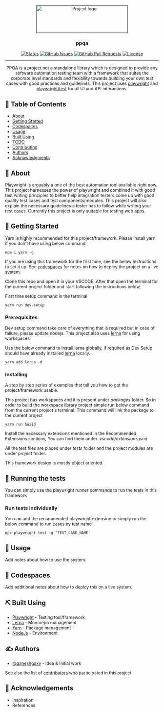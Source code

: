 <p align="center">
  <a href="" rel="noopener">
 <img width=300px height=90px src="https://i.imgur.com/5dJr9VT.png" alt="Project logo"></a>
</p>

<h3 align="center">ppqa</h3>

<div align="center">

[![Status](https://img.shields.io/badge/status-active-success.svg)]()
[![GitHub Issues](https://img.shields.io/github/issues/kylelobo/The-Documentation-Compendium.svg)](https://github.com/ganeshgaxy/ppqa/issues)
[![GitHub Pull Requests](https://img.shields.io/github/issues-pr/kylelobo/The-Documentation-Compendium.svg)](https://github.com/ganeshgaxy/ppqa/pulls)
[![License](https://img.shields.io/badge/license-MIT-blue.svg)](/LICENSE)

</div>

---

<p align="center"> PPQA is a project not a standalone library which is designed to provide any software automation testing team with a framework that suites the corporate level standards and flexibility towards building your own test cases with good practices and guidelines. This project uses <a href='https://github.com/microsoft/playwright'>playwright</a> and <a href='https://github.com/microsoft/playwright-test'>playwright/test</a> for all UI and API interactions.
    <br> 
</p>

## 📝 Table of Contents

- [About](#about)
- [Getting Started](#getting_started)
- [Codespaces](#codespaces)
- [Usage](#usage)
- [Built Using](#built_using)
- [TODO](../TODO.md)
- [Contributing](../CONTRIBUTING.md)
- [Authors](#authors)
- [Acknowledgments](#acknowledgement)

## 🧐 About <a name = "about"></a>

Playwright is arguably a one of the best automation tool available right now. This project harnesses the power of playwright and combined it with good test writing principles to better help integration testers come up with good quality test cases and test components/modules. This project will also explain the necessary guidelines a tester has to follow while writing your test cases. Currently this project is only suitable for testing web apps.

## 🏁 Getting Started <a name = "getting_started"></a>

Yarn is highly recommended for this project/framework. Please install yarn if you don't have using below command

```
npm i yarn -g
```

If you are using this framework for the first time, see the below instructions to set it up. See [codespaces](#codespaces) for notes on how to deploy the project on a live system.

Clone this repo and open it in your VSCODE. After that open the terminal for the current project folder and start following the instructions below,

First time setup command in the terminal

```
yarn run dev-setup
```

### Prerequisites

Dev setup command take care of everything that is required but in case of failure, please update nodejs. This project also uses [lerna](https://github.com/lerna/lerna) for using workspaces

Use the below command to install lerna globally, if required as Dev Setup should have already installed [lerna](https://github.com/lerna/lerna) locally.

```
yarn add lerna -d
```

### Installing

A step by step series of examples that tell you how to get the project/framework usable.

This project has workspaces and it is present under *packages* folder. So in order to build the workspace library project simple run below command from the current project's terminal. This command will link the package to the current project

```
yarn run build
```

Install the necessary extensions mentioned in the Recommended Extensions sections, You can find them under *.vscode/extensions.json*

All the test files are placed under *tests* folder and the project modules are under *project* folder.

This framework design is mostly object oriented.

## 🔧 Running the tests <a name = "tests"></a>

You can simply use the playwright runner commands to run the tests in this framework

### Run tests individually

You can add the recommended playwright extension or simply run the below command to run cases by test name

```
npx playwright test -g 'TEST_CASE_NAME'
```

## 🎈 Usage <a name="usage"></a>

Add notes about how to use the system.

## 🚀 Codespaces <a name = "codespaces"></a>

Add additional notes about how to deploy this on a live system.

## ⛏️ Built Using <a name = "built_using"></a>

- [Playwright](https://playwright.dev/) - Testing tool/framework
- [Lerna](https://expressjs.com/) - Monorepo management
- [Yarn](https://vuejs.org/) - Package management
- [NodeJs](https://nodejs.org/en/) - Environment

## ✍️ Authors <a name = "authors"></a>

- [@ganeshgaxy](https://github.com/ganeshgaxy) - Idea & Initial work

See also the list of [contributors](https://github.com/ganeshgaxy/ppqa/contributors) who participated in this project.

## 🎉 Acknowledgements <a name = "acknowledgement"></a>

- Inspiration
- References
